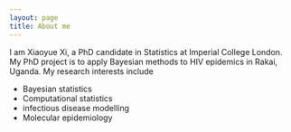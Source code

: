 ```yaml
---
layout: page
title: About me
---
```


I am Xiaoyue Xi, a PhD candidate in Statistics at Imperial College London. My PhD project is to apply Bayesian methods to HIV epidemics in Rakai, Uganda. My research interests include
- Bayesian statistics
- Computational statistics
- infectious disease modelling
- Molecular epidemiology
